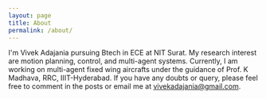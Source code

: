 ```yaml
---
layout: page
title: About
permalink: /about/
---
```


I'm Vivek Adajania pursuing Btech in ECE at NIT Surat. My research interest are motion planning, control, and multi-agent systems. Currently, I am working on multi-agent fixed wing aircrafts under the guidance of Prof. K Madhava, RRC, IIIT-Hyderabad. If you have any doubts or query, please feel free to comment in the posts or email me at [vivekadajania@gmail.com](mailto:vivekadajania@gmail.com). 
